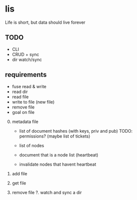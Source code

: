 # lis
Life is short, but data should live forever


## TODO
- CLI
- CRUD + sync
- dir watch/sync

## requirements
- fuse read & write
- read dir
- read file
- write to file (new file)
- remove file
- goal on file


0. metadata file
     - list of document hashes (with keys, priv and pub) TODO: permissions? (maybe list of
     tickets)
     - list of nodes

     - document that is a node list (heartbeat)
     - invalidate nodes that havent heartbeat

1. add file
2. get file
3. remove file
?. watch and sync a dir


